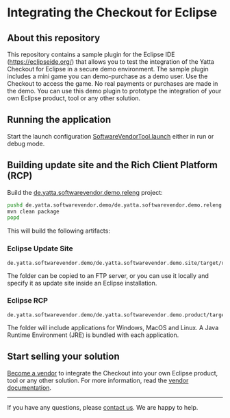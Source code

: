 # Integrating the Checkout for Eclipse

## About this repository

This repository contains a sample plugin for the Eclipse IDE (https://eclipseide.org/) that allows you to test the integration of the Yatta Checkout for Eclipse in a secure demo environment.
The sample plugin includes a mini game you can demo-purchase as a demo user. Use the Checkout to access the game.
No real payments or purchases are made in the demo.
You can use this demo plugin to prototype the integration of your own Eclipse product, tool or any other solution.

## Running the application

Start the launch configuration [SoftwareVendorTool.launch](de.yatta.softwarevendor.demo\de.yatta.softwarevendor.demo.client\SoftwareVendorTool.launch) either in run or debug mode.

## Building update site and the Rich Client Platform (RCP)

Build the [de.yatta.softwarevendor.demo.releng](de.yatta.softwarevendor.demo/de.yatta.softwarevendor.demo.releng) project:
```bash
pushd de.yatta.softwarevendor.demo/de.yatta.softwarevendor.demo.releng
mvn clean package
popd
```
This will build the following artifacts:

### Eclipse Update Site
```
de.yatta.softwarevendor.demo/de.yatta.softwarevendor.demo.site/target/repository/
```
The folder can be copied to an FTP server, or you can use it locally and specify it as update site inside an Eclipse installation.

### Eclipse RCP
```
de.yatta.softwarevendor.demo/de.yatta.softwarevendor.demo.product/target/products/
```
The folder will include applications for Windows, MacOS and Linux. A Java Runtime Environment (JRE) is bundled with each application.

## Start selling your solution
[Become a vendor](https://www.yatta.de/portal) to integrate the Checkout into your own Eclipse product, tool or any other solution. For more information, read the [vendor documentation](https://www.yatta.de/docs).

---
If you have any questions, please [contact us](mailto:checkout@yatta.de). We are happy to help.
